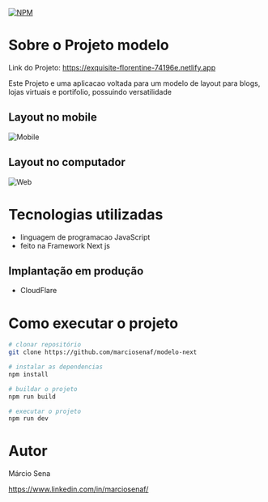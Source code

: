 [![NPM](https://img.shields.io/npm/l/react)](https://github.com/marciosenaf/modelo-next/blob/main/LICENSE) 

# Sobre o Projeto modelo

Link do Projeto: https://exquisite-florentine-74196e.netlify.app

Este Projeto e uma aplicacao voltada para um modelo de layout para blogs, lojas virtuais e portifolio, possuindo versatilidade 

## Layout no mobile
![Mobile ](https://github.com/marciosenaf/modelo-next/blob/main/public/images/mobile.readme.png)

## Layout no computador
![Web](https://github.com/marciosenaf/modelo-next/blob/main/public/images/computer.readme.png)

# Tecnologias utilizadas

- linguagem de programacao JavaScript 
- feito na Framework Next js

## Implantação em produção
- CloudFlare

# Como executar o projeto

```bash
# clonar repositório
git clone https://github.com/marciosenaf/modelo-next

# instalar as dependencias
npm install

# buildar o projeto
npm run build

# executar o projeto
npm run dev
```

# Autor

Márcio Sena

https://www.linkedin.com/in/marciosenaf/
